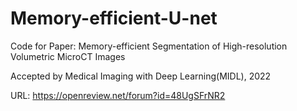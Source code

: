 # Memory-efficient-U-net
Code for Paper: Memory-efficient Segmentation of High-resolution Volumetric MicroCT Images

Accepted by Medical Imaging with Deep Learning(MIDL), 2022

URL: https://openreview.net/forum?id=48UgSFrNR2
